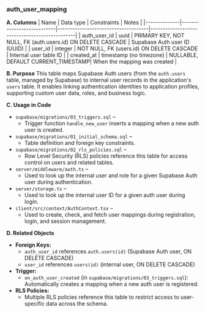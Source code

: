 ### auth_user_mapping

**A. Columns**
| Name         | Data type                  | Constraints                        | Notes                                         |
|--------------|---------------------------|-------------------------------------|-----------------------------------------------|
| auth_user_id | uuid                      | PRIMARY KEY, NOT NULL, FK (auth.users.id) ON DELETE CASCADE | Supabase Auth user ID (UUID)                  |
| user_id      | integer                   | NOT NULL, FK (users.id) ON DELETE CASCADE | Internal user table ID                        |
| created_at   | timestamp (no timezone)   | NULLABLE, DEFAULT CURRENT_TIMESTAMP| When the mapping was created                  |

**B. Purpose**
This table maps Supabase Auth users (from the `auth.users` table, managed by Supabase) to internal user records in the application's `users` table. It enables linking authentication identities to application profiles, supporting custom user data, roles, and business logic.

**C. Usage in Code**
- `supabase/migrations/03_triggers.sql` –  
  - Trigger function `handle_new_user` inserts a mapping when a new auth user is created.
- `supabase/migrations/01_initial_schema.sql` –  
  - Table definition and foreign key constraints.
- `supabase/migrations/02_rls_policies.sql` –  
  - Row Level Security (RLS) policies reference this table for access control on users and related tables.
- `server/middleware/auth.ts` –  
  - Used to look up the internal user and role for a given Supabase Auth user during authentication.
- `server/storage.ts` –  
  - Used to look up the internal user ID for a given auth user during login.
- `client/src/context/AuthContext.tsx` –  
  - Used to create, check, and fetch user mappings during registration, login, and session management.

**D. Related Objects**
- **Foreign Keys:**  
  - `auth_user_id` references `auth.users(id)` (Supabase Auth user, ON DELETE CASCADE)
  - `user_id` references `users(id)` (internal user, ON DELETE CASCADE)
- **Trigger:**  
  - `on_auth_user_created` (in `supabase/migrations/03_triggers.sql`): Automatically creates a mapping when a new auth user is registered.
- **RLS Policies:**  
  - Multiple RLS policies reference this table to restrict access to user-specific data across the schema.
